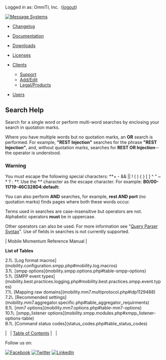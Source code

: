 Logged in as: OmniTI, Inc.  ([logout](https://support.messagesystems.com/logout.php))

[![Message Systems](https://support.messagesystems.com/images/ms-white205.png)](https://support.messagesystems.com/start.php) 

*   [Changelog](https://support.messagesystems.com/start.php?show=changelog)
*   [Documentation](https://support.messagesystems.com/docs/)
*   [Downloads](https://support.messagesystems.com/start.php)

*   [Licenses](https://support.messagesystems.com/license_summary.php)
*   <a href="">Clients</a>
    *   [Support](https://support.messagesystems.com/cs.php)
    *   [Add/Edit](https://support.messagesystems.com/edit_client.php)
    *   [Legal/Products](https://support.messagesystems.com/edit_products.php)
*   [Users](https://support.messagesystems.com/edit_customer.php)

## Search Help

Search for a single word or perform multi-word searches by enclosing your search in quotation marks.

Where you have multiple words but no quotation marks, an **OR** search is performed. For example, **"REST Injection"** searches for the phrase **"REST Injection"**, and, without quotation marks, searches for **REST OR Injection**--the operator is understood.

### Warning

You must escape the following special characters: **+ - && || ! ( ) { } [ ] ^ " ~ * ? : \**. Use the **\** character as the escape character. For example: **B0/00-11719-46C328D4\:default\:**

You can also perform **AND** searches, for example, **rest AND port** (no quotation marks) finds pages where both these words occur.

Terms used in searches are case-insensitive but operators are not. Alphabetic operators **must** be in uppercase.

Other operators can also be used. For more information see "[Query Parser Syntax](https://lucene.apache.org/core/old_versioned_docs/versions/3_0_0/queryparsersyntax.html)". Use of fields in searches is not currently supported.

| Mobile Momentum Reference Manual |

**List of Tables**

<dl>

<dt>2.1\. [Log format macros](mobility.configuration.smpp.php#mobility.log.macros)</dt>

<dt>3.1\. [smpp options](mobility.smpp.options.php#table-smpp-options)</dt>

<dt>5.1\. [SMPP event types](mobility.best.practices.logging.php#mobility.best.practices.smpp.event.types)</dt>

<dt>7.1\. [Mapping raw domains](mobility.mm7.multiprotocol.php#idp1129488)</dt>

<dt>7.2\. [Recommended settings](mobility.mm7.aggregator.specific.php#table_aggregator_requirments)</dt>

<dt>8.1\. [mm7 options](mobility.mm7.options.php#table-mm7-options)</dt>

<dt>10.1\. [xmpp_listener options](mobility.xmpp.modules.php#xmpp_listener-options-table)</dt>

<dt>B.1\. [Command status codes](status_codes.php#table_status_codes)</dt>

</dl>

|   | [Table of Contents](index.php) |   |

Follow us on:

[![Facebook](https://support.messagesystems.com/images/icon-facebook.png)](http://www.facebook.com/messagesystems) [![Twitter](https://support.messagesystems.com/images/icon-twitter.png)](http://twitter.com/#!/MessageSystems) [![LinkedIn](https://support.messagesystems.com/images/icon-linkedin.png)](http://www.linkedin.com/company/message-systems)
